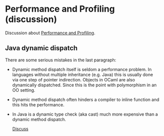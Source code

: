 <!-- ((! set title Performance and Profiling (discussion) !)) -->
<!-- ((! set learn !)) -->

Performance and Profiling (discussion)
======================================

Discussion about [Performance and Profiling](performance_and_profiling.html).

Java dynamic dispatch
---------------------

There are some serious mistakes in the last paragraph:

- Dynamic method dispatch itself is seldom a performance problem. In
  languages without multiple inheritance (e.g. Java) this is usually
  done via one step of pointer indirection. Objects in OCaml are also
  dynamically dispatched. Since this is the point with polymorphism in
  an OO setting.

- Dynamic method dispatch often hinders a compiler to inline function
  and this hits the performance.

- In Java is a dynamic type check (aka cast) much more expensive than
  a dynamic method dispatch.

  [Discuss](https://discuss.ocaml.org/t/creating-a-discuss-thread-for-tutorials-on-ocaml-org/7677)
